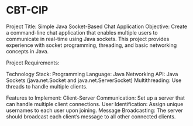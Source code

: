 # CBT-CIP
Project Title: Simple Java Socket-Based Chat Application
Objective:
Create a command-line chat application that enables multiple users to communicate in real-time using Java sockets. This project provides experience with socket programming, threading, and basic networking concepts in Java.

Project Requirements:

Technology Stack:
Programming Language: Java
Networking API: Java Sockets (java.net.Socket and java.net.ServerSocket)
Multithreading: Use threads to handle multiple clients.

Features to Implement:
Client-Server Communication: Set up a server that can handle multiple client connections.
User Identification: Assign unique usernames to each user upon joining.
Message Broadcasting: The server should broadcast each client’s message to all other connected clients.
